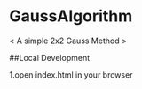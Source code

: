 # GaussAlgorithm
< A simple 2x2 Gauss Method  >

##Local Development 

1.open index.html in your browser
